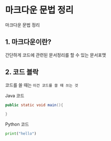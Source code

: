 # 마크다운 문법 정리

마크다운 문법 정리



## 1. 마크다운이란?

간단하게 코드에 관련된 문서정리를 할 수 있는 문서포맷

## 2. 코드 블락

코드를 쓸 때는 `이건 코드를 쓸 때 쓰는 것`

Java 코드

```java
public static void main(){
    
}
```

Python 코드

```python
print("hello")
```





